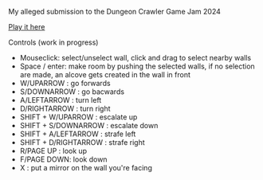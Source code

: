 My alleged submission to the Dungeon Crawler Game Jam 2024

[Play it here](https://eefano.github.io/dungcraw24/)

Controls (work in progress)

- Mouseclick: select/unselect wall, click and drag to select nearby walls
- Space / enter: make room by pushing the selected walls,
    if no selection are made, an alcove gets created in the wall in front
- W/UPARROW : go forwards 
- S/DOWNARROW : go bacwards
- A/LEFTARROW : turn left
- D/RIGHTARROW : turn right
- SHIFT + W/UPARROW : escalate up
- SHIFT + S/DOWNARROW : escalate down
- SHIFT + A/LEFTARROW : strafe left
- SHIFT + D/RIGHTARROW : strafe right
- R/PAGE UP : look up
- F/PAGE DOWN: look down
- X : put a mirror on the wall you're facing



